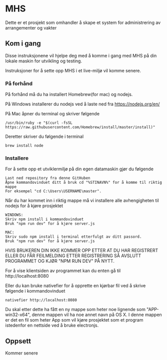 # MHS

Dette er et prosjekt som omhandler å skape et system for administrering av arrangementer og vakter

## Kom i gang

Disse instruksjonene vil hjelpe deg med å komme i gang med MHS på din lokale maskin for utvikling og testing.

Instruksjoner for å sette opp MHS i et live-miljø vil komme senere.

### På forhånd

På forhånd må du ha installert Homebrew(for mac) og nodejs.

På Windows installerer du nodejs ved å laste ned fra
https://nodejs.org/en/

På Mac åpner du terminal og skriver følgende
```
/usr/bin/ruby -e "$(curl -fsSL https://raw.githubusercontent.com/Homebrew/install/master/install)"

```
Deretter skriver du følgende i terminal
```
brew install node

```


### Installere

For å sette opp et utviklermiljø på din egen datamaskin gjør du følgende

```
Last ned repository fra denne GitHuben
Åpne kommandovinduet ditt å bruk cd "%STINAVN%" for å komme til riktig mappe
For eksempel "cd C:\Users\USERNAME\master".
```
Når du har kommet inn i riktig mappe må vi installere alle avhengigheten til nodejs for å kjøre prosjektet

```
WINDOWS:
Skriv npm install i kommandovinduet
Bruk "npm run dev" for å kjøre server.js

MAC:
Skriv sudo npm install i terminal etterfulgt av ditt passord.
Bruk "npm run dev" for å kjøre server.js
```
HVIS BRUKEREN DIN IKKE KOMMER OPP ETTER AT DU HAR REGISTRERT ELLER DU FÅR FEILMELDING ETTER REGISTRERING SÅ AVSLUTT
PROGRAMMET OG KJØR "NPM RUN DEV" PÅ NYTT.


For å vise klientsiden av programmet kan du enten gå til
http://localhost:8080

Eller du kan bruke nativefier for å opprette en kjørbar fil ved å skrive følgende i kommandovinduet

```
nativefier http://localhost:8080
```

Du skal etter dette ha fått en ny mappe som heter noe lignende som "APP-win32-x64", denne mappen vil ha noe annet navn på OS X.
I denne mappen er det en fil som heter App som vil kjøre prosjektet som et program istedenfor en nettside ved å bruke electronjs.
## Oppsett

Kommer senere
